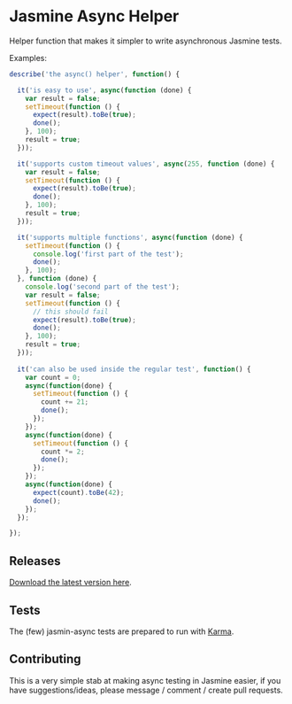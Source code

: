 # Jasmine Async Helper

Helper function that makes it simpler to write asynchronous Jasmine tests.

Examples:

```javascript
describe('the async() helper', function() {

  it('is easy to use', async(function (done) {
    var result = false;
    setTimeout(function () {
      expect(result).toBe(true);
      done();
    }, 100);
    result = true;
  }));

  it('supports custom timeout values', async(255, function (done) {
    var result = false;
    setTimeout(function () {
      expect(result).toBe(true);
      done();
    }, 100);
    result = true;
  }));

  it('supports multiple functions', async(function (done) {
    setTimeout(function () {
      console.log('first part of the test');
      done();
    }, 100);
  }, function (done) {
    console.log('second part of the test');
    var result = false;
    setTimeout(function () {
      // this should fail
      expect(result).toBe(true);
      done();
    }, 100);
    result = true;
  }));
  
  it('can also be used inside the regular test', function() {
    var count = 0;
    async(function(done) {
      setTimeout(function () {
        count += 21;
        done();
      });
    });
    async(function(done) {
      setTimeout(function () {
        count *= 2;
        done();
      });
    });
    async(function(done) {
      expect(count).toBe(42);
      done();
    });
  });

});
```


## Releases

[Download the latest version here](https://raw.github.com/jqrd/jasmine-async-helper/master/dist/jasmine-async-0.1.1.js).


## Tests

The (few) jasmin-async tests are prepared to run with [Karma](http://karma-runner.github.com/).


## Contributing

This is a very simple stab at making async testing in Jasmine easier, if you have suggestions/ideas, please message / comment / create pull requests.
